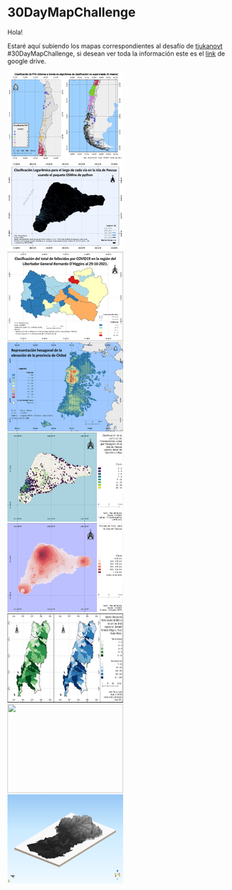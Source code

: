 # 30DayMapChallenge

Hola!

Estaré aquí subiendo los mapas correspondientes al desafío de [tjukanovt](https://github.com/tjukanovt/30DayMapChallenge) #30DayMapChallenge, si desean ver toda la información este es el [link](https://drive.google.com/drive/folders/1ECTE8wcxsj2rFyp0f8pB7K5HojM3LL0p?usp=sharing) de google drive.

<p float="left">
  <img src="maps/30DayMapChallengeDay01.png" width="260" height="200" />
  <img src="maps/30DayMapChallengeDay02.png" width="260" height="200" />
  <img src="maps/30DayMapChallengeDay03.png" width="260" height="200" />
  <img src="maps/30DayMapChallengeDay04.png" width="260" height="200" />
  <img src="maps/30DayMapChallengeDay05.png" width="260" height="200" />
  <img src="maps/30DayMapChallengeDay06.png" width="260" height="200" />
  <img src="maps/30DayMapChallengeDay0708.png" width="260" height="200" />
  <img src="maps/30DayMapChallengeDay09.png" width="260" height="200" />
  <img src="maps/30DayMapChallengeDay11.png" width="260" height="200" />
</p>
